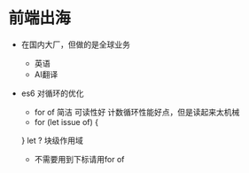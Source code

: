 # 前端出海

- 在国内大厂，但做的是全球业务
  - 英语
  - AI翻译

- es6 对循环的优化
  - for of 简洁 可读性好
    计数循环性能好点，但是读起来太机械
  - for (let issue of) {

  }
    let ? 块级作用域
  - 不需要用到下标请用for of